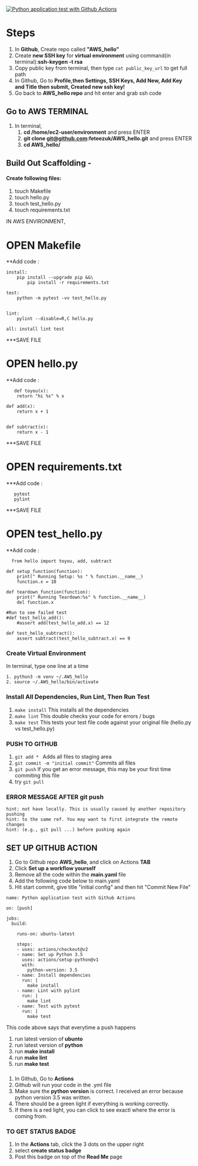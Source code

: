 [![Python application test with Github Actions](https://github.com/feteezuk/AWS_hello/actions/workflows/main.yml/badge.svg)](https://github.com/feteezuk/AWS_hello/actions/workflows/main.yml)

# Steps
1. In **Github**, Create repo called **"AWS_hello"**
2. Create **new SSH key** for **virtual environment** using command(in terminal):**ssh-keygen -t rsa**
3. Copy public key from terminal, then type ```cat public_key_url``` to get full path
4. In Github, Go to **Profile,then Settings, SSH Keys, Add New, Add Key and Title then submit, Created new ssh key!**
5. Go back to **AWS_hello repo** and hit enter and grab ssh code

## Go to AWS TERMINAL
1. In terminal, 
	1. **cd /home/ec2-user/environment** and press ENTER
  	2. **git clone git@github.com:feteezuk/AWS_hello.git** and press ENTER
  	3. **cd AWS_hello/**

## Build Out Scaffolding - 
#### Create following files: 
1. touch Makefile
2. touch hello.py
3. touch test_hello.py
4. touch requirements.txt

IN AWS ENVIRONMENT, 

# OPEN Makefile
**Add code :
```
install:
	pip install --upgrade pip &&\
		pip install -r requirements.txt

test:
	python -m pytest -vv test_hello.py


lint:
	pylint --disable=R,C hello.py

all: install lint test

```

***SAVE FILE

# OPEN hello.py
**Add code :
   
```
   def toyou(x):
    return "hi %s" % x

def add(x):
    return x + 1


def subtract(x):
    return x - 1
```
    
***SAVE FILE
   
# OPEN requirements.txt
***Add code :  
   
```
   pytest
   pylint
```
***SAVE FILE

# OPEN test_hello.py
   **Add code :  
   
```
  from hello import toyou, add, subtract

def setup_function(function):
    print(" Running Setup: %s " % function.__name__)
    function.x = 10

def teardown_function(function):
    print(" Running Teardown:%s" % function.__name__)
    del function.x
    
#Run to see failed test
#def test_hello_add():
    #assert add(test_hello_add.x) == 12

def test_hello_subtract():
    assert subtract(test_hello_subtract.x) == 9
```   

### Create Virtual Environment
In terminal, type one line at a time 
```
1. python3 -m venv ~/.AWS_hello
2. source ~/.AWS_hello/bin/activate 
```
   
### Install All Dependencies, Run Lint, Then Run Test
1. ```make install``` This installs all the dependencies
2. ```make lint``` This double checks your code for errors / bugs
3. ```make test``` This tests your test file code against your original file (hello.py vs test_hello.py)

### PUSH TO GITHUB
1. ```git add * ``` Adds all files to staging area
2. ```git commit -m "initial commit"``` Commits all files
3. ```git push``` If you get an error message, this may be your first time commiting this file
  4. try ```git pull``` 
### ERROR MESSAGE AFTER git push
``` Updates were rejected because the remote contains work that you do
hint: not have locally. This is usually caused by another repository pushing
hint: to the same ref. You may want to first integrate the remote changes
hint: (e.g., git pull ...) before pushing again
```

## SET UP GITHUB ACTION
1. Go to Github repo **AWS_hello**, and click on Actions **TAB**
2. Click **Set up a workflow yourself**
3. Remove all the code within the **main.yaml** file
4. Add the following code below to main.yaml
5. Hit start commit, give title "initial config" and then hit "Commit New File"

```
name: Python application test with Github Actions

on: [push]

jobs:
  build:

    runs-on: ubuntu-latest

    steps:
    - uses: actions/checkout@v2
    - name: Set up Python 3.5
      uses: actions/setup-python@v1
      with:
        python-version: 3.5
    - name: Install dependencies
      run: |
        make install
    - name: Lint with pylint
      run: |
        make lint
    - name: Test with pytest
      run: |
        make test
```

This code above says that everytime a push happens
1. run latest version of **ubunto**
2. run latest version of **python**
3. run **make install**
4. run **make lint**
5. run **make test**


### 

1. In Github, Go to **Actions**
2. Github will run your code in the .yml file 
3. Make sure the **python version** is correct. I received an error because python version 3.5 was written.
4. There should be a green light if everything is working correctly. 
5. If there is a red light, you can click to see exactl where the error is coming from.

### TO GET STATUS BADGE
1. In the **Actions** tab, click the 3 dots on the upper right 
2. select **create status badge**
3. Post this badge on top of the **Read Me** page



